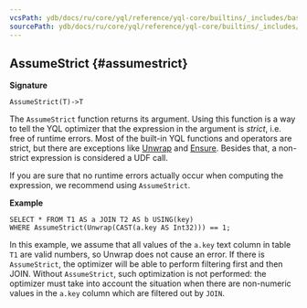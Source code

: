 ```yaml
---
vcsPath: ydb/docs/ru/core/yql/reference/yql-core/builtins/_includes/basic/assume_strict.md
sourcePath: ydb/docs/ru/core/yql/reference/yql-core/builtins/_includes/basic/assume_strict.md
---
```

## AssumeStrict {#assumestrict}

**Signature**
```
AssumeStrict(T)->T
```

The `AssumeStrict` function returns its argument. Using this function is a way to tell the YQL optimizer that the expression in the argument is _strict_, i.e. free of runtime errors.
Most of the built-in YQL functions and operators are strict, but there are exceptions like [Unwrap](#optional-ops) and [Ensure](#ensure).
Besides that, a non-strict expression is considered a UDF call.

If you are sure that no runtime errors actually occur when computing the expression, we recommend using `AssumeStrict`.

**Example**
```yql
SELECT * FROM T1 AS a JOIN T2 AS b USING(key)
WHERE AssumeStrict(Unwrap(CAST(a.key AS Int32))) == 1;
```

In this example, we assume that all values of the `a.key` text column in table `T1` are valid numbers, so Unwrap does not cause an error.
If there is `AssumeStrict`, the optimizer will be able to perform filtering first and then JOIN.
Without `AssumeStrict`, such optimization is not performed: the optimizer must take into account the situation when there are non-numeric values in the `a.key` column which are filtered out by `JOIN`.
